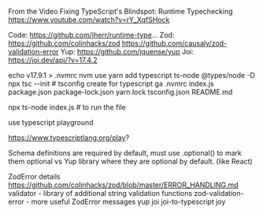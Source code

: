 From the Video
Fixing TypeScript's Blindspot: Runtime Typechecking
https://www.youtube.com/watch?v=rY_XqfSHock

Code: https://github.com/jherr/runtime-type...
Zod: https://github.com/colinhacks/zod
     https://github.com/causaly/zod-validation-error
Yup: https://github.com/jquense/yup
Joi: https://joi.dev/api/?v=17.4.2

echo v17.9.1 > .nvmrc
nvm use
yarn add typescript ts-node @types/node -D
npx tsc --init  # tsconfig create for typescript
ga .nvmrc index.js package.json package-lock.json yarn.lock tsconfig.json README.md

npx ts-node index.js  # to run the file

use typescript playground

https://www.typescriptlang.org/play?

Schema definitions are required by default, must use .optional() to mark them optional vs Yup library where they are optional by default. (like React)

ZodError details https://github.com/colinhacks/zod/blob/master/ERROR_HANDLING.md
validator - library of additional string validation functions
zod-validation-error - more useful ZodError messages
yup
joi joi-to-typescript
joy
